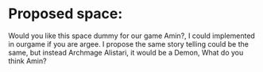 # Proposed space:
 Would you like this space dummy for our game Amin?, I could implemented in ourgame if you are argee.
I propose the same story telling could be the same, but instead Archmage Alistari, it would be a Demon, What do you think Amin?

